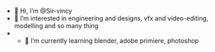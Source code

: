- 👋 Hi, I’m @Sir-vincy
- 👀 I’m interested in engineering and designs, vfx and video-editing, modelling and so many thing 
- - 🌱 I’m currently learning blender, adobe primiere, photoshop
  

<!---
Sir-vincy/Sir-vincy is a ✨ special ✨ repository because its `README.md` (this file) appears on your GitHub profile.
You can click the Preview link to take a look at your changes.
--->
